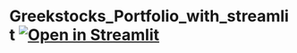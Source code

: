 # Greekstocks_Portfolio_with_streamlit [![Open in Streamlit](https://static.streamlit.io/badges/streamlit_badge_black_white.svg)](https://share.streamlit.io/johnpsom/greekstocks_portfolio_with_streamlit/main/streamlit_greekstocks.py)